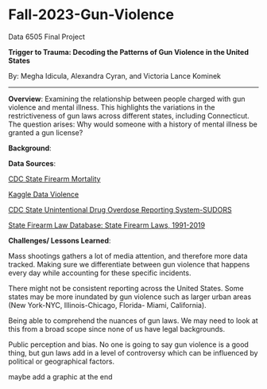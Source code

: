 # Fall-2023-Gun-Violence

Data 6505 Final Project

**Trigger to Trauma: Decoding the Patterns of Gun Violence in the United States**

By: Megha Idicula, Alexandra Cyran, and Victoria Lance Kominek

---

**Overview**: Examining the relationship between people charged with gun violence and mental illness. This highlights the variations in the restrictiveness of gun laws across different states, including Connecticut. 
The question arises: Why would someone with a history of mental illness be granted a gun license?

**Background**: 

**Data Sources**:

[CDC State Firearm Mortality](https://www.cdc.gov/nchs/pressroom/sosmap/firearm_mortality/firearm.htm)

[Kaggle Data Violence](https://www.kaggle.com/datasets/nidzsharma/us-mass-shootings-19822023/data)

[CDC State Unintentional Drug Overdose Reporting System-SUDORS](https://www.cdc.gov/drugoverdose/fatal/dashboard/index.html#)

[State Firearm Law Database: State Firearm Laws, 1991-2019](https://www.icpsr.umich.edu/web/NACJD/studies/37363/versions/V1)


**Challenges/ Lessons Learned**:

Mass shootings gathers a lot of media attention, and therefore more data tracked. Making sure we differentiate between gun violence that happens every day while accounting for these specific incidents. 

There might not be consistent reporting across the United States. Some states may be more inundated by gun violence such as larger urban areas (New York-NYC, Illinois-Chicago, Florida- Miami, California).

Being able to comprehend the nuances of gun laws. We may need to look at this from a broad scope since none of us have legal backgrounds. 

Public perception and bias. No one is going to say gun violence is a good thing, but gun laws add in a level of controversy which can be influenced by political or geographical factors. 




maybe add a graphic at the end


